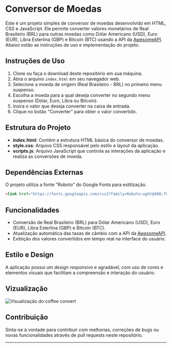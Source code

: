 # Conversor de Moedas

Este é um projeto simples de conversor de moedas desenvolvido em HTML, CSS e JavaScript. Ele permite converter valores monetários de Real Brasileiro (BRL) para outras moedas como Dólar Americano (USD), Euro (EUR), Libra Esterlina (GBP) e Bitcoin (BTC) usando a API da [AwesomeAPI](https://economia.awesomeapi.com.br/). Abaixo estão as instruções de uso e implementação do projeto.

## Instruções de Uso

1. Clone ou faça o download deste repositório em sua máquina.
2. Abra o arquivo `index.html` em seu navegador web.
3. Selecione a moeda de origem (Real Brasileiro - BRL) no primeiro menu suspenso.
4. Escolha a moeda para a qual deseja converter no segundo menu suspenso (Dólar, Euro, Libra ou Bitcoin).
5. Insira o valor que deseja converter na caixa de entrada.
6. Clique no botão "Converter" para obter o valor convertido.

## Estrutura do Projeto

- **index.html**: Contém a estrutura HTML básica do conversor de moedas.
- **style.css**: Arquivo CSS responsável pelo estilo e layout da aplicação.
- **scripts.js**: Arquivo JavaScript que controla as interações da aplicação e realiza as conversões de moeda.

## Dependências Externas

O projeto utiliza a fonte "Roboto" do Google Fonts para estilização.

```html
<link href="https://fonts.googleapis.com/css2?family=Roboto:wght@400;700&display=swap" rel="stylesheet"/>
```

## Funcionalidades

- Conversão de Real Brasileiro (BRL) para Dólar Americano (USD), Euro (EUR), Libra Esterlina (GBP) e Bitcoin (BTC).
- Atualização automática das taxas de câmbio com a API da [AwesomeAPI](https://economia.awesomeapi.com.br/).
- Exibição dos valores convertidos em tempo real na interface do usuário.

## Estilo e Design

A aplicação possui um design responsivo e agradável, com uso de cores e elementos visuais que facilitam a compreensão e interação do usuário.

## Vizualização

![Visualização do coffee convert](https://github.com/Gabrielps24/coffee-convert/blob/master/assets/previw.jpeg?raw=true)

## Contribuição

Sinta-se à vontade para contribuir com melhorias, correções de bugs ou novas funcionalidades através de pull requests neste repositório.

---
